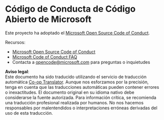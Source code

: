 <!--
CO_OP_TRANSLATOR_METADATA:
{
  "original_hash": "e8b14f0e66db374a2ada46e25fac88ae",
  "translation_date": "2025-05-06T17:16:48+00:00",
  "source_file": "CODE_OF_CONDUCT.md",
  "language_code": "es"
}
-->
# Código de Conducta de Código Abierto de Microsoft

Este proyecto ha adoptado el [Microsoft Open Source Code of Conduct](https://opensource.microsoft.com/codeofconduct/).

Recursos:

- [Microsoft Open Source Code of Conduct](https://opensource.microsoft.com/codeofconduct/)
- [Microsoft Code of Conduct FAQ](https://opensource.microsoft.com/codeofconduct/faq/)
- Contacta a [opencode@microsoft.com](mailto:opencode@microsoft.com) para preguntas o inquietudes

**Aviso legal**:  
Este documento ha sido traducido utilizando el servicio de traducción automática [Co-op Translator](https://github.com/Azure/co-op-translator). Aunque nos esforzamos por la precisión, tenga en cuenta que las traducciones automáticas pueden contener errores o inexactitudes. El documento original en su idioma nativo debe considerarse la fuente autorizada. Para información crítica, se recomienda una traducción profesional realizada por humanos. No nos hacemos responsables por malentendidos o interpretaciones erróneas derivadas del uso de esta traducción.